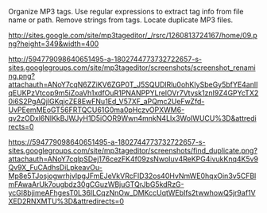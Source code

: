 Organize MP3 tags. Use regular expressions to extract tag info from file name or path. Remove strings from tags. Locate duplicate MP3 files.


http://sites.google.com/site/mp3tageditor/_/rsrc/1260813724167/home/09.png?height=349&width=400




http://594779098640651495-a-1802744773732722657-s-sites.googlegroups.com/site/mp3tageditor/screenshots/screenshot_renaming.png?attachauth=ANoY7cqN6ZZiKV6ZGP0T_J5SQUDlRlu0ohKIySbeGy5bfYE4anlIqEUKPzVtcop9m5iZoaVh1xdfOuR1PNANPPYLrelOVr7Vtysk1znI9Z4GPYcTX20i6S2PgAQjlGKqjcZE8EwFNu1Ed_V57XF_aPQmc2UeFwZfd-UvPEemMEoGT56FRTQCU61G0ma0pHczvOPXWM6-qv2zODxl6NlKkBJWJyH1D5iOOR9Wwn4mnkN4LIx3WoIWUCU%3D&attredirects=0


https://594779098640651495-a-1802744773732722657-s-sites.googlegroups.com/site/mp3tageditor/screenshots/find_duplicate.png?attachauth=ANoY7cqlpSDej176cezFK4f09zsNwoIuv4ReKPG4ivukKnq4K5v9Qv9X_FuCAdhsDiLpkeavOu-Mp8e5TJosjogwrhjvIpgJFmEJeVkVRcFID32os40HvNmWE0hqxOin3v5CFBlmFAwaArUk7ougbdz30gCGuzWBjuGTQrJbG5kdRzG-ycGl8bjimeAFhgesT0L36ILCqzNnOw_DMKccUqtWEbIfs2twwhowQ5jr9af1VXED2RNXMTU%3D&attredirects=0